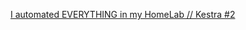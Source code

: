 [I automated EVERYTHING in my HomeLab // Kestra #2](https://www.youtube.com/watch?v=PJG1-7hMHsE&list=WL&index=68&t=14s)







